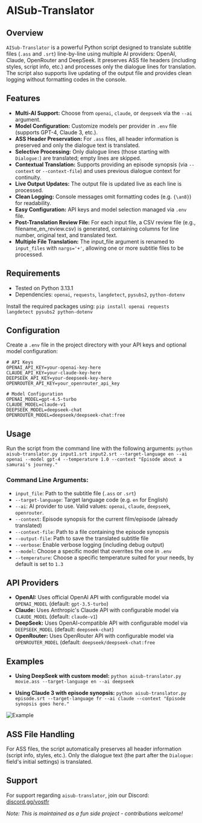 # AISub-Translator

## Overview
`AISub-Translator` is a powerful Python script designed to translate subtitle files (`.ass` and `.srt`) line-by-line using multiple AI providers: OpenAI, Claude, OpenRouter and DeepSeek. It preserves ASS file headers (including styles, script info, etc.) and processes only the dialogue lines for translation. The script also supports live updating of the output file and provides clean logging without formatting codes in the console.

## Features
- **Multi-AI Support:** Choose from `openai`, `claude`, or `deepseek` via the `--ai` argument.
- **Model Configuration:** Customize models per provider in `.env` file (supports GPT-4, Claude 3, etc.).
- **ASS Header Preservation:** For `.ass` files, all header information is preserved and only the dialogue text is translated.
- **Selective Processing:** Only dialogue lines (those starting with `Dialogue:`) are translated; empty lines are skipped.
- **Contextual Translation:** Supports providing an episode synopsis (via `--context` or `--context-file`) and uses previous dialogue context for continuity.
- **Live Output Updates:** The output file is updated live as each line is processed.
- **Clean Logging:** Console messages omit formatting codes (e.g. `{\an8}`) for readability.
- **Easy Configuration:** API keys and model selection managed via `.env` file.
- **Post-Translation Review File:** For each input file, a CSV review file (e.g., filename_en_review.csv) is generated, containing columns for line number, original text, and translated text.
- **Multiple File Translation:** The input_file argument is renamed to `input_files` with `nargs='+'`, allowing one or more subtitle files to be processed.

## Requirements
- Tested on Python 3.13.1
- Dependencies: `openai`, `requests`, `langdetect`, `pysubs2`, `python-dotenv`

Install the required packages using:
```pip install openai requests langdetect pysubs2 python-dotenv```

## Configuration
Create a `.env` file in the project directory with your API keys and optional model configuration:
```
# API Keys
OPENAI_API_KEY=your-openai-key-here
CLAUDE_API_KEY=your-claude-key-here
DEEPSEEK_API_KEY=your-deepseek-key-here
OPENROUTER_API_KEY=your_openrouter_api_key

# Model Configuration
OPENAI_MODEL=gpt-4.5-turbo
CLAUDE_MODEL=claude-v1
DEEPSEEK_MODEL=deepseek-chat
OPENROUTER_MODEL=deepseek/deepseek-chat:free
```


## Usage
Run the script from the command line with the following arguments:
```python aisub-translator.py input1.srt input2.srt --target-language en --ai openai --model gpt-4 --temperature 1.0 --context "Episode about a samurai's journey."```

### Command Line Arguments:
- `input_file`: Path to the subtitle file (`.ass` or `.srt`)
- `--target-language`: Target language code (e.g. `en` for English)
- `--ai`: AI provider to use. Valid values: `openai`, `claude`, `deepseek`, `openrouter`.
- `--context`: Episode synopsis for the current film/episode (already translated)
- `--context-file`: Path to a file containing the episode synopsis
- `--output-file`: Path to save the translated subtitle file
- `--verbose`: Enable verbose logging (including debug output)
- `--model`: Choose a specific model that overrites the one in `.env`
- `--temperature`: Choose a specific temperature suited for your needs, by default is set to `1.3`
  

## API Providers
- **OpenAI:** Uses official OpenAI API with configurable model via `OPENAI_MODEL` (default: `gpt-3.5-turbo`)
- **Claude:** Uses Anthropic's Claude API with configurable model via `CLAUDE_MODEL` (default: `claude-v1`)
- **DeepSeek:** Uses OpenAI-compatible API with configurable model via `DEEPSEEK_MODEL` (default: `deepseek-chat`)
- **OpenRouter:** Uses OpenRouter API with configurable model via `OPENROUTER_MODEL` (default: `deepseek/deepseek-chat:free`

## Examples
- **Using DeepSeek with custom model:**
```python aisub-translator.py movie.ass --target-language en --ai deepseek```

- **Using Claude 3 with episode synopsis:**
```python aisub-translator.py episode.srt --target-language fr --ai claude --context "Episode synopsis goes here."```

![Example](https://i.ibb.co/5XRMDfYJ/image.png)

## ASS File Handling
For ASS files, the script automatically preserves all header information (script info, styles, etc.). Only the dialogue text (the part after the `Dialogue:` field's initial settings) is translated.

## Support
For support regarding `aisub-translator`, join our Discord:  
[discord.gg/vostfr](https://discord.gg/vostfr)

*Note: This is maintained as a fun side project - contributions welcome!*
